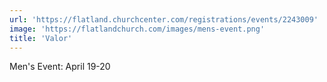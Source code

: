 ```yaml
---
url: 'https://flatland.churchcenter.com/registrations/events/2243009'
image: 'https://flatlandchurch.com/images/mens-event.png'
title: 'Valor'
---
```


Men's Event: April 19-20
